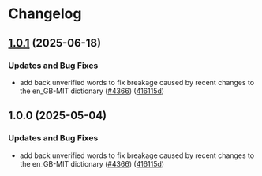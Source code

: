 # Changelog

## [1.0.1](https://github.com/JoshuaKGoldberg/cspell-dicts/compare/@internal/en-freq@1.0.0...@internal/en-freq@1.0.1) (2025-06-18)


### Updates and Bug Fixes

* add back unverified words to fix breakage caused by recent changes to the en_GB-MIT dictionary  ([#4366](https://github.com/JoshuaKGoldberg/cspell-dicts/issues/4366)) ([416115d](https://github.com/JoshuaKGoldberg/cspell-dicts/commit/416115dec22567d94fb0246b64489fcfdddfc988))

## 1.0.0 (2025-05-04)


### Updates and Bug Fixes

* add back unverified words to fix breakage caused by recent changes to the en_GB-MIT dictionary  ([#4366](https://github.com/streetsidesoftware/cspell-dicts/issues/4366)) ([416115d](https://github.com/streetsidesoftware/cspell-dicts/commit/416115dec22567d94fb0246b64489fcfdddfc988))
